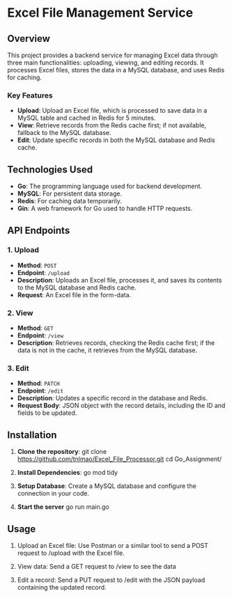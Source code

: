 # Excel File Management Service

## Overview

This project provides a backend service for managing Excel data through three main functionalities: uploading, viewing, and editing records. It processes Excel files, stores the data in a MySQL database, and uses Redis for caching.

### Key Features

- **Upload**: Upload an Excel file, which is processed to save data in a MySQL table and cached in Redis for 5 minutes.
- **View**: Retrieve records from the Redis cache first; if not available, fallback to the MySQL database.
- **Edit**: Update specific records in both the MySQL database and Redis cache.

## Technologies Used

- **Go**: The programming language used for backend development.
- **MySQL**: For persistent data storage.
- **Redis**: For caching data temporarily.
- **Gin**: A web framework for Go used to handle HTTP requests.

## API Endpoints

### 1. Upload

- **Method**: `POST`
- **Endpoint**: `/upload`
- **Description**: Uploads an Excel file, processes it, and saves its contents to the MySQL database and Redis cache.
- **Request**: An Excel file in the form-data.

### 2. View

- **Method**: `GET`
- **Endpoint**: `/view`
- **Description**: Retrieves records, checking the Redis cache first; if the data is not in the cache, it retrieves from the MySQL database.

### 3. Edit

- **Method**: `PATCH`
- **Endpoint**: `/edit`
- **Description**: Updates a specific record in the database and Redis.
- **Request Body**: JSON object with the record details, including the ID and fields to be updated.

## Installation

1. **Clone the repository**:
   git clone https://github.com/tnlmao/Excel_File_Processor.git
   cd Go_Assignment/

2. **Install Dependencies**:
   go mod tidy

3. **Setup Database**:
    Create a MySQL database and configure the connection in your code.

4. **Start the server**
    go run main.go


## Usage

1. Upload an Excel file: Use Postman or a similar tool to send a POST request to /upload with the Excel file.

2. View data: Send a GET request to /view to see the data

3. Edit a record: Send a PUT request to /edit with the JSON payload containing the updated record.